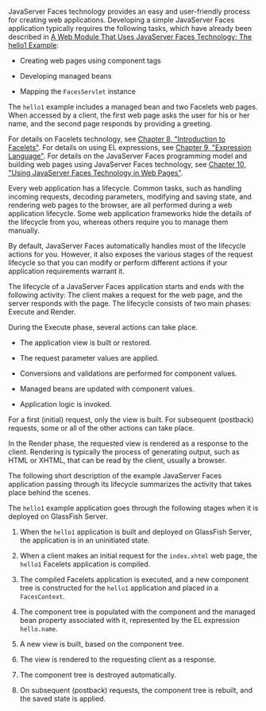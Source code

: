 JavaServer Faces technology provides an easy and user-friendly process for creating web applications. Developing a simple JavaServer Faces application typically requires the following tasks, which have already been described in [A Web Module That Uses JavaServer Faces Technology: The hello1 Example](https://docs.oracle.com/javaee/7/tutorial/webapp003.htm#BNADX):

- Creating web pages using component tags
    
- Developing managed beans
    
- Mapping the `FacesServlet` instance
    

The `hello1` example includes a managed bean and two Facelets web pages. When accessed by a client, the first web page asks the user for his or her name, and the second page responds by providing a greeting.

For details on Facelets technology, see [Chapter 8, "Introduction to Facelets"](https://docs.oracle.com/javaee/7/tutorial/jsf-facelets.htm#GIEPX). For details on using EL expressions, see [Chapter 9, "Expression Language"](https://docs.oracle.com/javaee/7/tutorial/jsf-el.htm#GJDDD). For details on the JavaServer Faces programming model and building web pages using JavaServer Faces technology, see [Chapter 10, "Using JavaServer Faces Technology in Web Pages"](https://docs.oracle.com/javaee/7/tutorial/jsf-page.htm#BNAQZ).

Every web application has a lifecycle. Common tasks, such as handling incoming requests, decoding parameters, modifying and saving state, and rendering web pages to the browser, are all performed during a web application lifecycle. Some web application frameworks hide the details of the lifecycle from you, whereas others require you to manage them manually.

By default, JavaServer Faces automatically handles most of the lifecycle actions for you. However, it also exposes the various stages of the request lifecycle so that you can modify or perform different actions if your application requirements warrant it.

The lifecycle of a JavaServer Faces application starts and ends with the following activity: The client makes a request for the web page, and the server responds with the page. The lifecycle consists of two main phases: Execute and Render.

During the Execute phase, several actions can take place.

- The application view is built or restored.
    
- The request parameter values are applied.
    
- Conversions and validations are performed for component values.
    
- Managed beans are updated with component values.
    
- Application logic is invoked.
    

For a first (initial) request, only the view is built. For subsequent (postback) requests, some or all of the other actions can take place.

In the Render phase, the requested view is rendered as a response to the client. Rendering is typically the process of generating output, such as HTML or XHTML, that can be read by the client, usually a browser.

The following short description of the example JavaServer Faces application passing through its lifecycle summarizes the activity that takes place behind the scenes.

The `hello1` example application goes through the following stages when it is deployed on GlassFish Server.

1. When the `hello1` application is built and deployed on GlassFish Server, the application is in an uninitiated state.
    
2. When a client makes an initial request for the `index.xhtml` web page, the `hello1` Facelets application is compiled.
    
3. The compiled Facelets application is executed, and a new component tree is constructed for the `hello1` application and placed in a `FacesContext`.
    
4. The component tree is populated with the component and the managed bean property associated with it, represented by the EL expression `hello.name`.
    
5. A new view is built, based on the component tree.
    
6. The view is rendered to the requesting client as a response.
    
7. The component tree is destroyed automatically.
    
8. On subsequent (postback) requests, the component tree is rebuilt, and the saved state is applied.